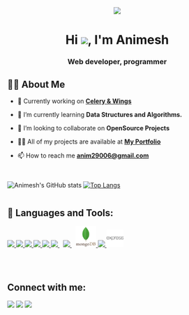 <div id="header" align="center">
  <img src="https://media.giphy.com/media/qgQUggAC3Pfv687qPC/giphy.gif" width="500"/>
</div>

<h1 align="center">Hi <img src="https://raw.githubusercontent.com/MartinHeinz/MartinHeinz/master/wave.gif" width="30px">, I'm Animesh</h1>
<h3 align="center">Web developer, programmer</h3>

## 🙋‍♂️ About Me

- 🔭 Currently working on **[Celery & Wings](https://github.com/Animesh-456/Restaurant-Application)**

- 🌱 I’m currently learning **Data Structures and Algorithms.**

- 👯 I’m looking to collaborate on **OpenSource Projects**

- 👨‍💻 All of my projects are available at **[My Portfolio](https://animesh-456.github.io/My-Website/)**

- 📫 How to reach me **anim29006@gmail.com**

<br>

<table>

![Animesh's GitHub stats](https://github-readme-stats.vercel.app/api?username=Animesh-456&show_icons=true&theme=radical)
[![Top Langs](https://github-readme-stats.vercel.app/api/top-langs/?username=Animesh-456&layout=compact)](https://github.com/Animesh-456/github-readme-stats)

</table>




## 🚀 Languages and Tools:

<p align="left"> 
    <a href="https://www.java.com" target="_blank"> <img src="https://img.icons8.com/color/48/000000/java-coffee-cup-logo.png"/> </a>
    <a href="https://developer.mozilla.org/en-US/docs/Web/JavaScript" target="_blank"> <img src="https://img.icons8.com/color/48/000000/javascript.png"/> </a> 
    <a href="https://www.w3.org/html/" target="_blank"> <img src="https://img.icons8.com/color/48/000000/html-5.png"/> </a> 
    <a href="https://www.w3schools.com/css/" target="_blank"> <img src="https://img.icons8.com/color/48/000000/css3.png"/> </a> 
    <a href="https://getbootstrap.com" target="_blank"> <img src="https://img.icons8.com/color/48/000000/bootstrap.png"/> </a>  
    <a style="padding-right:8px;" href="https://nodejs.org" target="_blank"> <img src="https://img.icons8.com/color/48/000000/nodejs.png"/> </a> 
    <a style="padding-right:8px;" href="https://www.mysql.com/" target="_blank"> <img src="https://img.icons8.com/fluent/50/000000/mysql-logo.png"/> </a>
    <a href="https://www.mongodb.com/" target="_blank"> <img src="https://raw.githubusercontent.com/devicons/devicon/master/icons/mongodb/mongodb-original-wordmark.svg" alt="mongodb" width="48" height="48"/> </a>    
    <a href="https://git-scm.com/" target="_blank"> <img src="https://img.icons8.com/color/48/000000/git.png"/> </a> 
    <a href="https://expressjs.com" target="_blank"> <img src="https://raw.githubusercontent.com/devicons/devicon/master/icons/express/express-original-wordmark.svg" alt="express" width="40" height="40"/> </a>
</p>
<br/>
<br/>

## Connect with me:
<p align="left">

<a href = "https://www.linkedin.com/in/animesh-mondal-823aa71b3/"><img src="https://img.icons8.com/fluent/48/000000/linkedin.png"/></a>
<a href = "https://www.instagram.com/mondal__animesh/"><img src="https://img.icons8.com/fluent/48/000000/instagram-new.png"/></a>
<a href = "https://www.facebook.com/animesh.mondal.908132/"><img src="https://img.icons8.com/color/48/000000/facebook-new.png"/></a>
</p>


